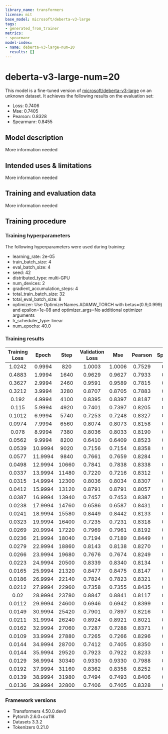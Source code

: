 ```yaml
---
library_name: transformers
license: mit
base_model: microsoft/deberta-v3-large
tags:
- generated_from_trainer
metrics:
- spearmanr
model-index:
- name: deberta-v3-large-num=20
  results: []
---
```


<!-- This model card has been generated automatically according to the information the Trainer had access to. You
should probably proofread and complete it, then remove this comment. -->

# deberta-v3-large-num=20

This model is a fine-tuned version of [microsoft/deberta-v3-large](https://huggingface.co/microsoft/deberta-v3-large) on an unknown dataset.
It achieves the following results on the evaluation set:
- Loss: 0.7406
- Mse: 0.7405
- Pearson: 0.8328
- Spearmanr: 0.8455

## Model description

More information needed

## Intended uses & limitations

More information needed

## Training and evaluation data

More information needed

## Training procedure

### Training hyperparameters

The following hyperparameters were used during training:
- learning_rate: 2e-05
- train_batch_size: 4
- eval_batch_size: 4
- seed: 42
- distributed_type: multi-GPU
- num_devices: 2
- gradient_accumulation_steps: 4
- total_train_batch_size: 32
- total_eval_batch_size: 8
- optimizer: Use OptimizerNames.ADAMW_TORCH with betas=(0.9,0.999) and epsilon=1e-08 and optimizer_args=No additional optimizer arguments
- lr_scheduler_type: linear
- num_epochs: 40.0

### Training results

| Training Loss | Epoch   | Step  | Validation Loss | Mse    | Pearson | Spearmanr |
|:-------------:|:-------:|:-----:|:---------------:|:------:|:-------:|:---------:|
| 1.0242        | 0.9994  | 820   | 1.0003          | 1.0006 | 0.7529  | 0.7698    |
| 0.4883        | 1.9994  | 1640  | 0.9629          | 0.9627 | 0.7933  | 0.7976    |
| 0.3627        | 2.9994  | 2460  | 0.9591          | 0.9589 | 0.7815  | 0.7939    |
| 0.3212        | 3.9994  | 3280  | 0.8707          | 0.8705 | 0.7883  | 0.8005    |
| 0.192         | 4.9994  | 4100  | 0.8395          | 0.8397 | 0.8187  | 0.8306    |
| 0.115         | 5.9994  | 4920  | 0.7401          | 0.7397 | 0.8205  | 0.8323    |
| 0.1012        | 6.9994  | 5740  | 0.7253          | 0.7248 | 0.8327  | 0.8428    |
| 0.0974        | 7.9994  | 6560  | 0.8074          | 0.8073 | 0.8158  | 0.8244    |
| 0.078         | 8.9994  | 7380  | 0.8036          | 0.8033 | 0.8190  | 0.8296    |
| 0.0562        | 9.9994  | 8200  | 0.6410          | 0.6409 | 0.8523  | 0.8605    |
| 0.0539        | 10.9994 | 9020  | 0.7156          | 0.7154 | 0.8358  | 0.8438    |
| 0.0577        | 11.9994 | 9840  | 0.7661          | 0.7659 | 0.8284  | 0.8349    |
| 0.0498        | 12.9994 | 10660 | 0.7841          | 0.7838 | 0.8338  | 0.8449    |
| 0.0337        | 13.9994 | 11480 | 0.7220          | 0.7216 | 0.8312  | 0.8420    |
| 0.0315        | 14.9994 | 12300 | 0.8036          | 0.8034 | 0.8307  | 0.8414    |
| 0.0412        | 15.9994 | 13120 | 0.8791          | 0.8791 | 0.8057  | 0.8141    |
| 0.0387        | 16.9994 | 13940 | 0.7457          | 0.7453 | 0.8387  | 0.8469    |
| 0.0238        | 17.9994 | 14760 | 0.6586          | 0.6587 | 0.8431  | 0.8575    |
| 0.0241        | 18.9994 | 15580 | 0.8449          | 0.8442 | 0.8133  | 0.8200    |
| 0.0323        | 19.9994 | 16400 | 0.7235          | 0.7231 | 0.8318  | 0.8346    |
| 0.0269        | 20.9994 | 17220 | 0.7969          | 0.7961 | 0.8192  | 0.8270    |
| 0.0236        | 21.9994 | 18040 | 0.7194          | 0.7189 | 0.8449  | 0.8527    |
| 0.0279        | 22.9994 | 18860 | 0.8143          | 0.8138 | 0.8270  | 0.8397    |
| 0.0266        | 23.9994 | 19680 | 0.7676          | 0.7674 | 0.8249  | 0.8363    |
| 0.0223        | 24.9994 | 20500 | 0.8339          | 0.8340 | 0.8134  | 0.8253    |
| 0.0165        | 25.9994 | 21320 | 0.8477          | 0.8475 | 0.8147  | 0.8302    |
| 0.0186        | 26.9994 | 22140 | 0.7824          | 0.7823 | 0.8321  | 0.8432    |
| 0.0212        | 27.9994 | 22960 | 0.7358          | 0.7355 | 0.8435  | 0.8553    |
| 0.02          | 28.9994 | 23780 | 0.8847          | 0.8841 | 0.8117  | 0.8254    |
| 0.0112        | 29.9994 | 24600 | 0.6946          | 0.6942 | 0.8399  | 0.8517    |
| 0.0149        | 30.9994 | 25420 | 0.7901          | 0.7897 | 0.8216  | 0.8363    |
| 0.0211        | 31.9994 | 26240 | 0.8924          | 0.8921 | 0.8021  | 0.8176    |
| 0.0162        | 32.9994 | 27060 | 0.7287          | 0.7288 | 0.8371  | 0.8492    |
| 0.0109        | 33.9994 | 27880 | 0.7265          | 0.7266 | 0.8296  | 0.8451    |
| 0.0144        | 34.9994 | 28700 | 0.7412          | 0.7405 | 0.8350  | 0.8494    |
| 0.0144        | 35.9994 | 29520 | 0.7923          | 0.7922 | 0.8233  | 0.8377    |
| 0.0129        | 36.9994 | 30340 | 0.9330          | 0.9330 | 0.7988  | 0.8159    |
| 0.0192        | 37.9994 | 31160 | 0.8362          | 0.8358 | 0.8252  | 0.8394    |
| 0.0139        | 38.9994 | 31980 | 0.7494          | 0.7493 | 0.8406  | 0.8569    |
| 0.0136        | 39.9994 | 32800 | 0.7406          | 0.7405 | 0.8328  | 0.8455    |


### Framework versions

- Transformers 4.50.0.dev0
- Pytorch 2.6.0+cu118
- Datasets 3.3.2
- Tokenizers 0.21.0

